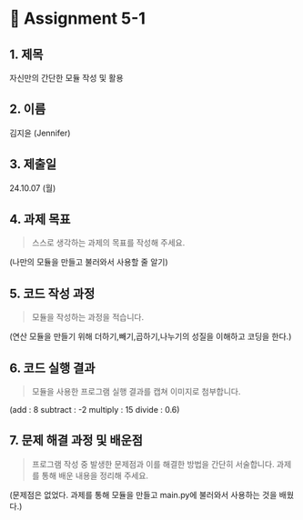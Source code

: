 # 📌 Assignment 5-1

## 1. 제목

자신만의 간단한 모듈 작성 및 활용

## 2. 이름

김지윤 (Jennifer)

## 3. 제출일

24.10.07 (월)

## 4. 과제 목표

> 스스로 생각하는 과제의 목표를 작성해 주세요.

(나만의 모듈을 만들고 불러와서 사용할 줄 알기)

## 5. 코드 작성 과정

> 모듈을 작성하는 과정을 적습니다.

(연산 모듈을 만들기 위해 더하기,빼기,곱하기,나누기의 성질을 이해하고 코딩을 한다.)

## 6. 코드 실행 결과

> 모듈을 사용한 프로그램 실행 결과를 캡쳐 이미지로 첨부합니다.

(add : 8
subtract : -2
multiply : 15
divide :  0.6)

## 7. 문제 해결 과정 및 배운점

> 프로그램 작성 중 발생한 문제점과 이를 해결한 방법을 간단히 서술합니다.
> 과제를 통해 배운 내용을 정리해 주세요.

(문제점은 없었다. 과제를 통해 모듈을 만들고 main.py에 불러와서 사용하는 것을 배웠다.)
